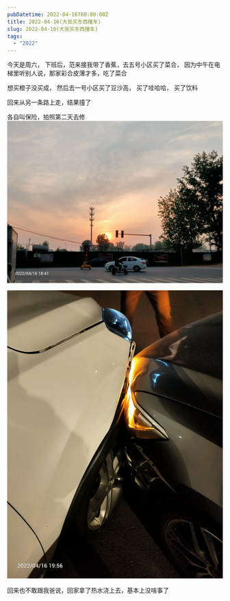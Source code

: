 ```yaml
---
pubDatetime: 2022-04-16T00:00:00Z
title: 2022-04-16(大张买东西撞车)
slug: 2022-04-16(大张买东西撞车)
tags:
  - "2022"
---
```


今天是周六， 下班后，范来接我带了香蕉，去五号小区买了菜合， 因为中午在电梯里听别人说，那家彩合皮薄才多，吃了菜合

想买橙子没买成， 然后去一号小区买了豆沙高， 买了哇哈哈， 买了饮料

回来从另一条路上走，结果撞了

各自叫保险，拍照第二天去修![](../../img/6904315-2b99508bbf0a5c01.jpg)

![](../../img/6904315-9783d8e248ae8217.jpg)

回来也不敢跟我爸说，回家拿了热水浇上去，基本上没啥事了
